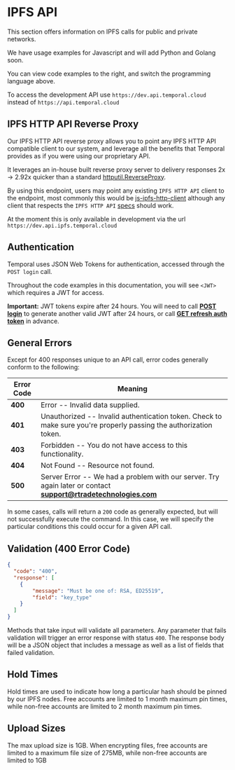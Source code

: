 # IPFS API

This section offers information on IPFS calls for public and private networks.

We have usage examples for Javascript and will add Python and Golang soon.

You can view code examples to the right, and switch the programming language above.

To access the development API use `https://dev.api.temporal.cloud` instead of `https://api.temporal.cloud`

## IPFS HTTP API Reverse Proxy

Our IPFS HTTP API reverse proxy allows you to point any IPFS HTTP API compatible client to our system, and leverage all the benefits that Temporal provides as if you were using our proprietary API.

It leverages an in-house built reverse proxy server to delivery responses 2x -> 2.92x quicker than a standard [httputil.ReverseProxy](https://golang.org/pkg/net/http/httputil/#ReverseProxy).

By using this endpoint, users may point any existing `IPFS HTTP API` client to the endpoint, most commonly this would be [js-ipfs-http-client](https://github.com/ipfs/js-ipfs-http-client) although any client that respects the `IPFS HTTP API` [specs](https://docs.ipfs.io/reference/api/http/) should work.

At the moment this is only available in development via the url `https://dev.api.ipfs.temporal.cloud`

## Authentication

Temporal uses JSON Web Tokens for authentication, accessed through the `POST login` call.

Throughout the code examples in this documentation, you will see `<JWT>` which requires a JWT for access.

<aside class="success">
<b>Important:</b>  JWT tokens expire after 24 hours. You will need to call <b><a href="/account.html#post-login">POST login</a></b> to generate another valid JWT after 24 hours, or call <b><a href="/account.html#get-refreshed-auth-token">GET refresh auth token</a></b> in advance.
</aside>


## General Errors

Except for 400 responses unique to an API call, error codes generally conform to the following:

Error Code | Meaning
---------- | -------
<b>400</b> | Error -- Invalid data supplied.
<b>401</b> | Unauthorized -- Invalid authentication token.  Check to make sure you're properly passing the authorization token.
<b>403</b> | Forbidden -- You do not have access to this functionality.
<b>404</b> | Not Found -- Resource not found.
<b>500</b> | Server Error -- We had a problem with our server. Try again later or contact <b>support@rtradetechnologies.com</b>


In some cases, calls will return a `200` code as generally expected, but will not successfully execute the command.
In this case, we will specify the particular conditions this could occur for a given API call.

## Validation (400 Error Code)

```json
{
  "code": "400",
  "response": [
    {
        "message": "Must be one of: RSA, ED25519",
        "field": "key_type"
    }
  ]
}
```

Methods that take input will validate all parameters. Any parameter that fails validation will trigger an error response with status `400`. The response body will be a JSON object that includes a message as well as a list of fields that failed validation.

## Hold Times

Hold times are used to indicate how long a particular hash should be pinned by our IPFS nodes. Free accounts are limited to 1 month maximum pin times, while non-free accounts are limited to 2 month maximum pin times.

## Upload Sizes

The max upload size is 1GB. When encrypting files, free accounts are limited to a maximum file size of 275MB, while non-free accounts are limited to 1GB